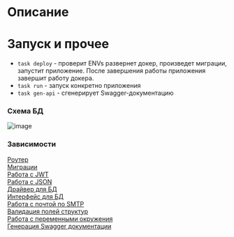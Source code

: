 # Описание

# Запуск и прочее
- `task deploy` - проверит ENVs развернет докер, произведет миграции, запустит приложение. После завершения работы приложения завершит работу докера. <br>
- `task run` - запуск конкретно приложения <br>
- `task gen-api` - сгенерирует Swagger-документацию <br>

### Схема БД
![image](https://github.com/user-attachments/assets/a9277e30-09dd-483d-b710-bc61f7ca2c70)

### Зависимости
[Роутер](https://github.com/gorilla/mux) <br>
[Миграции](https://github.com/golang-migrate/migrate?tab=readme-ov-file) <br>
[Работа с JWT](https://github.com/golang-jwt/jwt) <br>
[Работа с JSON](https://github.com/json-iterator/go) <br>
[Драйвер для БД](https://github.com/jackc/pgx?ysclid=m3kfe9usdw209993533) <br>
[Интерфейс для БД](https://github.com/jmoiron/sqlx) <br>
[Работа с почтой по SMTP](https://github.com/go-gomail/gomail) <br>
[Валидация полей структур](https://github.com/go-playground/validator) <br>
[Работа с переменными окружения](https://github.com/joho/godotenv) <br>
[Генерация Swagger документации](https://github.com/swaggo/swag) <br>







